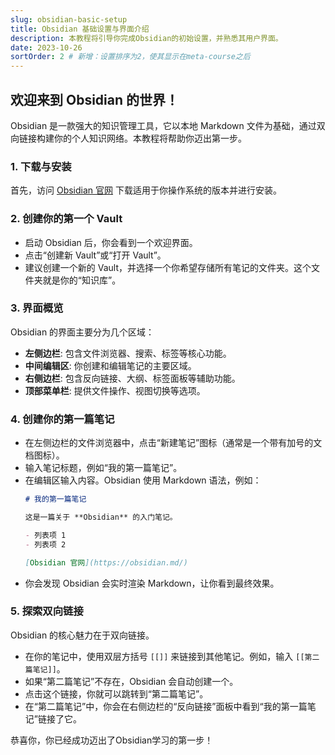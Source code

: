 ```yaml
---
slug: obsidian-basic-setup
title: Obsidian 基础设置与界面介绍
description: 本教程将引导你完成Obsidian的初始设置，并熟悉其用户界面。
date: 2023-10-26
sortOrder: 2 # 新增：设置排序为2，使其显示在meta-course之后
---
```

## 欢迎来到 Obsidian 的世界！

Obsidian 是一款强大的知识管理工具，它以本地 Markdown 文件为基础，通过双向链接构建你的个人知识网络。本教程将帮助你迈出第一步。

### 1. 下载与安装
首先，访问 [Obsidian 官网](https://obsidian.md/) 下载适用于你操作系统的版本并进行安装。

### 2. 创建你的第一个 Vault
- 启动 Obsidian 后，你会看到一个欢迎界面。
- 点击“创建新 Vault”或“打开 Vault”。
- 建议创建一个新的 Vault，并选择一个你希望存储所有笔记的文件夹。这个文件夹就是你的“知识库”。

### 3. 界面概览
Obsidian 的界面主要分为几个区域：
- **左侧边栏**: 包含文件浏览器、搜索、标签等核心功能。
- **中间编辑区**: 你创建和编辑笔记的主要区域。
- **右侧边栏**: 包含反向链接、大纲、标签面板等辅助功能。
- **顶部菜单栏**: 提供文件操作、视图切换等选项。

### 4. 创建你的第一篇笔记
- 在左侧边栏的文件浏览器中，点击“新建笔记”图标（通常是一个带有加号的文档图标）。
- 输入笔记标题，例如“我的第一篇笔记”。
- 在编辑区输入内容。Obsidian 使用 Markdown 语法，例如：
  ```markdown
  # 我的第一篇笔记

  这是一篇关于 **Obsidian** 的入门笔记。

  - 列表项 1
  - 列表项 2

  [Obsidian 官网](https://obsidian.md/)
  ```
- 你会发现 Obsidian 会实时渲染 Markdown，让你看到最终效果。

### 5. 探索双向链接
Obsidian 的核心魅力在于双向链接。
- 在你的笔记中，使用双层方括号 `[[]]` 来链接到其他笔记。例如，输入 `[[第二篇笔记]]`。
- 如果“第二篇笔记”不存在，Obsidian 会自动创建一个。
- 点击这个链接，你就可以跳转到“第二篇笔记”。
- 在“第二篇笔记”中，你会在右侧边栏的“反向链接”面板中看到“我的第一篇笔记”链接了它。

恭喜你，你已经成功迈出了Obsidian学习的第一步！